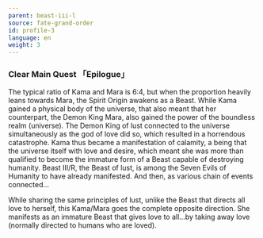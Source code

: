 ```yaml
---
parent: beast-iii-l
source: fate-grand-order
id: profile-3
language: en
weight: 3
---
```


### Clear Main Quest 「Epilogue」

The typical ratio of Kama and Mara is 6:4, but when the proportion heavily leans towards Mara, the Spirit Origin awakens as a Beast. While Kama gained a physical body of the universe, that also meant that her counterpart, the Demon King Mara, also gained the power of the boundless realm (universe). The Demon King of lust connected to the universe simultaneously as the god of love did so, which resulted in a horrendous catastrophe. Kama thus became a manifestation of calamity, a being that the universe itself with love and desire, which meant she was more than qualified to become the immature form of a Beast capable of destroying humanity.
Beast III/R, the Beast of lust, is among the Seven Evils of Humanity to have already  manifested. And then, as various chain of events connected…

While sharing the same principles of lust, unlike the Beast that directs all love to herself, this Kama/Mara goes the complete opposite direction. She manifests as an immature Beast that gives love to all…by taking away love (normally directed to humans who are loved).

